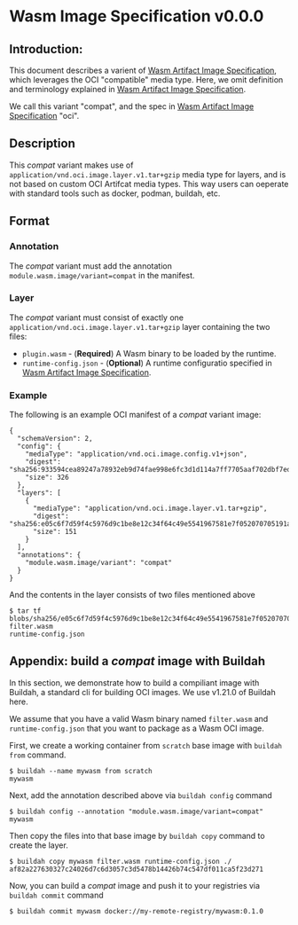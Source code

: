 
# Wasm Image Specification v0.0.0

## Introduction:

This document describes a varient of [Wasm Artifact Image Specification](README.md), which leverages the OCI "compatible" media type. Here, we omit definition and terminology explained in [Wasm Artifact Image Specification](README.md). 

We call this variant "compat", and the spec in [Wasm Artifact Image Specification](README.md) "oci".

## Description

This *compat* variant makes use of `application/vnd.oci.image.layer.v1.tar+gzip` media type for layers, and is not based on custom OCI Artifcat media types. This way users can oeperate with standard tools such as docker, podman, buildah, etc.

## Format

### Annotation

The *compat* variant must add the annotation `module.wasm.image/variant=compat` in the manifest.

### Layer

The *compat* variant must consist of exactly one `application/vnd.oci.image.layer.v1.tar+gzip` layer containing the two files:
- `plugin.wasm` - (**Required**) A Wasm binary to be loaded by the runtime.
- `runtime-config.json` - (**Optional**) A runtime configuratio specified in [Wasm Artifact Image Specification](README.md).

### Example

The following is an example OCI manifest of a *compat* variant image:

```
{
  "schemaVersion": 2,
  "config": {
    "mediaType": "application/vnd.oci.image.config.v1+json",
    "digest": "sha256:933594cea89247a78932eb9d74fae998e6fc3d1d114a7ff7705aaf702dbf7edb",
    "size": 326
  },
  "layers": [
    {
      "mediaType": "application/vnd.oci.image.layer.v1.tar+gzip",
      "digest": "sha256:e05c6f7d59f4c5976d9c1be8e12c34f64c49e5541967581e7f052070705191ac",
      "size": 151
    }
  ],
  "annotations": {
    "module.wasm.image/variant": "compat"
  }
}
```

And the contents in the layer consists of two files mentioned above

```
$ tar tf blobs/sha256/e05c6f7d59f4c5976d9c1be8e12c34f64c49e5541967581e7f052070705191ac
filter.wasm
runtime-config.json
```


## Appendix: build a *compat* image with Buildah

In this section, we demonstrate how to build a compiliant image with Buildah, a standard cli for building OCI images. We use v1.21.0 of Buildah here.

We assume that you have a valid Wasm binary named `filter.wasm` and `runtime-config.json` that you want to package as a Wasm OCI image.

First, we create a working container from `scratch` base image with `buildah from` command.

```
$ buildah --name mywasm from scratch
mywasm
```

Next, add the annotation described above via `buildah config` command

```
$ buildah config --annotation "module.wasm.image/variant=compat" mywasm
```

Then copy the files into that base image by `buildah copy` command to create the layer.

```
$ buildah copy mywasm filter.wasm runtime-config.json ./
af82a227630327c24026d7c6d3057c3d5478b14426b74c547df011ca5f23d271
```

Now, you can build a *compat* image and push it to your registries via `buildah commit` command

```
$ buildah commit mywasm docker://my-remote-registry/mywasm:0.1.0
```
